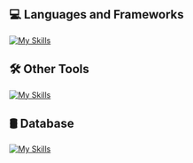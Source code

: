 ## 💻 Languages ​​and Frameworks
[![My Skills](https://skillicons.dev/icons?i=java,spring,cs,dotnet,typescript&theme=dark)](https://skillicons.dev)
## 🛠️ Other Tools
[![My Skills](https://skillicons.dev/icons?i=rabbitmq,docker,maven,linux&theme=dark)](https://skillicons.dev)
## 🛢 Database
[![My Skills](https://skillicons.dev/icons?i=mysql,mongodb,postgres&theme=dark)](https://skillicons.dev)




